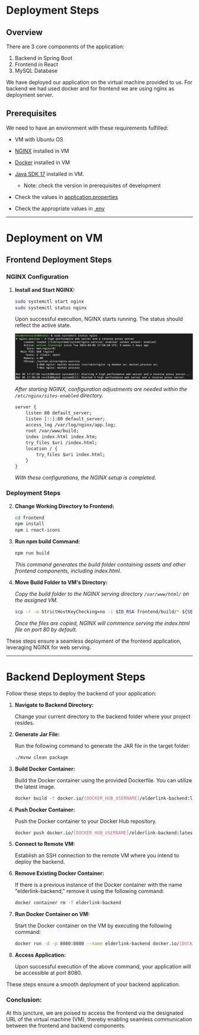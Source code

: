 # Deployment Steps

## Overview

There are 3 core components of the application:
1. Backend in Spring Boot
2. Frontend in React
3. MySQL Database 

We have deployed our application on the virtual machine provided to us.
For backend we had used docker and for frontend we are using nginx as deployment server.

## Prerequisites

We need to have an environment with these requirements fulfilled:

- VM with Ubuntu OS

- [NGINX](https://www.nginx.com/) installed in VM

- [Docker](https://docs.docker.com/engine/install/) installed in VM 

- [Java SDK 17](https://www.oracle.com/ca-en/java/technologies/downloads/#java17) installed in VM. 
    - Note: check the version in prerequisites of development

- Check the values in [application.properties](./backend/src/main/resources/application.properties)

- Check the appropriate values in [.env](./frontend/.env)


---
# Deployment on VM

## Frontend Deployment Steps

### NGINX Configuration

1. **Install and Start NGINX:**

    ```bash
    sudo systemctl start nginx
    sudo systemctl status nginx
    ```

    Upon successful execution, NGINX starts running. The status should reflect the active state.

    ![NGINX Status](Assets/image-1.png)

    *After starting NGINX, configuration adjustments are needed within the `/etc/nginx/sites-enabled` directory.*

    ```nginx
    server {
        listen 80 default_server;
        listen [::]:80 default_server;
        access_log /var/log/nginx/app.log;
        root /var/www/build;
        index index.html index.htm;
        try_files $uri /index.html;
        location / {
            try_files $uri index.html;
        }
    }
    ```

    *With these configurations, the NGINX setup is completed.*

### Deployment Steps

2. **Change Working Directory to Frontend:**

    ```bash
    cd frontend
    npm install
    npm i react-icons
    ```

3. **Run npm build Command:**

    ```bash
    npm run build
    ```

    *This command generates the build folder containing assets and other frontend components, including index.html.*

4. **Move Build Folder to VM's Directory:**

    *Copy the build folder to the NGINX serving directory `/var/www/html/` on the assigned VM.*

    ```bash
    scp -r -o StrictHostKeyChecking=no -i $ID_RSA frontend/build/* ${SERVER_USER}@${SERVER_IP}:/var/www/html/
    ```

    *Once the files are copied, NGINX will commence serving the index.html file on port 80 by default.*

These steps ensure a seamless deployment of the frontend application, leveraging NGINX for web serving.

---

# Backend Deployment Steps

Follow these steps to deploy the backend of your application:

1. **Navigate to Backend Directory:**

    Change your current directory to the backend folder where your project resides.

2. **Generate Jar File:**

    Run the following command to generate the JAR file in the target folder:

    ```bash
    ./mvnw clean package
    ```

3. **Build Docker Container:**

    Build the Docker container using the provided Dockerfile. You can utilize the latest image.

    ```bash
    docker build -t docker.io/[DOCKER_HUB_USERNAME]/elderlink-backend:latest .
    ```

4. **Push Docker Container:**

    Push the Docker container to your Docker Hub repository.

    ```bash
    docker push docker.io/[DOCKER_HUB_USERNAME]/elderlink-backend:latest
    ```

5. **Connect to Remote VM:**

    Establish an SSH connection to the remote VM where you intend to deploy the backend.


6. **Remove Existing Docker Container:**

    If there is a previous instance of the Docker container with the name "elderlink-backend," remove it using the following command:

    ```bash
    docker container rm -f elderlink-backend
    ```

7. **Run Docker Container on VM:**

    Start the Docker container on the VM by executing the following command:

    ```bash
    docker run -d -p 8080:8080 --name elderlink-backend docker.io/[DOCKER_HUB_USERNAME]/elderlink-backend:latest
    ```

8. **Access Application:**

    Upon successful execution of the above command, your application will be accessible at port 8080.

These steps ensure a smooth deployment of your backend application.



### **Conclusion:**
At this juncture, we are poised to access the frontend via the designated URL of the virtual machine (VM), thereby enabling seamless communication between the frontend and backend components.

